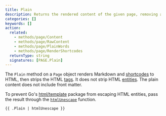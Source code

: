 ```yaml
---
title: Plain
description: Returns the rendered content of the given page, removing all HTML tags.
categories: []
keywords: []
action:
  related:
    - methods/page/Content
    - methods/page/RawContent
    - methods/page/PlainWords
    - methods/page/RenderShortcodes
  returnType: string
  signatures: [PAGE.Plain]
---
```


The `Plain` method on a `Page` object renders Markdown and [shortcodes] to HTML, then strips the HTML [tags]. It does not strip HTML [entities]. The plain content does not include front matter.

To prevent Go's [html/template] package from escaping HTML entities, pass the result through the [`htmlUnescape`] function.

```go-html-template
{{ .Plain | htmlUnescape }}
```

[shortcodes]: /getting-started/glossary/#shortcode
[html/template]: https://pkg.go.dev/html/template
[entities]: https://developer.mozilla.org/en-US/docs/Glossary/Entity
[tags]: https://developer.mozilla.org/en-US/docs/Glossary/Tag
[`htmlUnescape`]: /functions/transform/htmlunescape/
